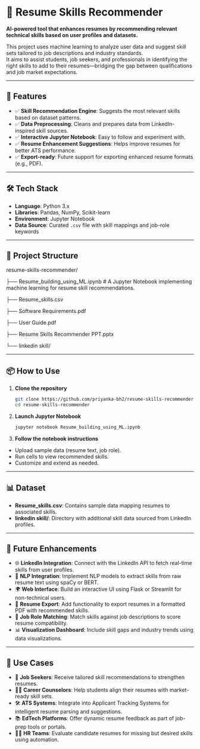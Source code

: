 # 📄 Resume Skills Recommender

**AI-powered tool that enhances resumes by recommending relevant technical skills based on user profiles and datasets.**

This project uses machine learning to analyze user data and suggest skill sets tailored to job descriptions and industry standards.  
It aims to assist students, job seekers, and professionals in identifying the right skills to add to their resumes—bridging the gap between qualifications and job market expectations.

---

## 🚀 Features

- ✅ **Skill Recommendation Engine**: Suggests the most relevant skills based on dataset patterns.
- ✅ **Data Preprocessing**: Cleans and prepares data from LinkedIn-inspired skill sources.
- ✅ **Interactive Jupyter Notebook**: Easy to follow and experiment with.
- ✅ **Resume Enhancement Suggestions**: Helps improve resumes for better ATS performance.
- ✅ **Export-ready**: Future support for exporting enhanced resume formats (e.g., PDF).

---

## 🛠️ Tech Stack

- **Language**: Python 3.x  
- **Libraries**: Pandas, NumPy, Scikit-learn  
- **Environment**: Jupyter Notebook  
- **Data Source**: Curated `.csv` file with skill mappings and job-role keywords

---

## 📁 Project Structure

resume-skills-recommender/ 

├── Resume_building_using_ML.ipynb # A Jupyter Notebook implementing machine learning for resume skill recommendations.

├── Resume_skills.csv

├── Software Requirements.pdf

├── User Guide.pdf

├── Resume Skills Recommender PPT.pptx

└── linkedin skill/

---

## 📦 How to Use

1. **Clone the repository**
   ```bash
   git clone https://github.com/priyanka-bh2/resume-skills-recommender.git
   cd resume-skills-recommender
2. **Launch Jupyter Notebook**
   ```bash
   jupyter notebook Resume_building_using_ML.ipynb
3. **Follow the notebook instructions**
- Upload sample data (resume text, job role).
- Run cells to view recommended skills.
- Customize and extend as needed.

---

## 📊 Dataset

- **Resume_skills.csv**: Contains sample data mapping resumes to associated skills.
- **linkedin skill/**: Directory with additional skill data sourced from LinkedIn profiles.

---

## 🔮 Future Enhancements

- 🌐 **LinkedIn Integration**: Connect with the LinkedIn API to fetch real-time skills from user profiles.
- 🧠 **NLP Integration**: Implement NLP models to extract skills from raw resume text using spaCy or BERT.
- 🌍 **Web Interface**: Build an interactive UI using Flask or Streamlit for non-technical users.
- 📝 **Resume Export**: Add functionality to export resumes in a formatted PDF with recommended skills.
- 🧪 **Job Role Matching**: Match skills against job descriptions to score resume compatibility.
- 📊 **Visualization Dashboard**: Include skill gaps and industry trends using data visualizations.

---

## 📌 Use Cases

- 🎯 **Job Seekers**: Receive tailored skill recommendations to strengthen resumes.
- 🧑‍🏫 **Career Counselors**: Help students align their resumes with market-ready skill sets.
- 🛠️ **ATS Systems**: Integrate into Applicant Tracking Systems for intelligent resume parsing and suggestions.
- 📚 **EdTech Platforms**: Offer dynamic resume feedback as part of job-prep tools or portals.
- 👨‍💼 **HR Teams**: Evaluate candidate resumes for missing but desired skills using automation.



